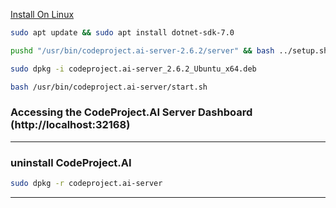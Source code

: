 [Install On Linux](https://www.codeproject.com/ai/docs/install/install_on_linux.html)

```bash
sudo apt update && sudo apt install dotnet-sdk-7.0
```


```bash
pushd "/usr/bin/codeproject.ai-server-2.6.2/server" && bash ../setup.sh && popd
```


```bash
sudo dpkg -i codeproject.ai-server_2.6.2_Ubuntu_x64.deb
```

```bash
bash /usr/bin/codeproject.ai-server/start.sh
```

### Accessing the CodeProject.AI Server Dashboard (http://localhost:32168)

---

 ### uninstall CodeProject.AI
 ```bash
sudo dpkg -r codeproject.ai-server
```

---









